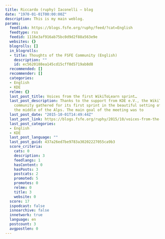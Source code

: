 ```yaml
---
title: Riccardo (ruphy) Iaconelli – blog
date: "1970-01-01T00:00:00Z"
description: This is my main weblog.
params:
  feedlink: https://blogs.fsfe.org/ruphy/feed/?cat=English
  feedtype: rss
  feedid: 1116e3af916ab75bc0d9d2f88a563e9e
  websites: {}
  blogrolls: []
  in_blogrolls:
  - title: Thoughts of the FSFE Community (English)
    description: ""
    id: ec5620188ea145cd15cff0d5719ab8d8
  recommended: []
  recommender: []
  categories:
  - English
  - KDE
  relme: {}
  last_post_title: Voices from the first WikiToLearn sprint…
  last_post_description: Thanks to the support from KDE e.V., the WikiToLearn (W2L)
    community gathered for its first sprint in the beautiful setting of Bormio, in
    the middle of the Alps. The main goal of the meeting was to
  last_post_date: "2015-10-01T14:49:44Z"
  last_post_link: https://blogs.fsfe.org/ruphy/2015/10/voices-from-the-first-wikitolearn-sprin/
  last_post_categories:
  - English
  - KDE
  last_post_language: ""
  last_post_guid: 437a26ed7be9783a30202227055ca9b3
  score_criteria:
    cats: 0
    description: 3
    feedlangs: 1
    hasContent: 0
    hasPosts: 3
    postcats: 2
    promoted: 5
    promotes: 0
    relme: 0
    title: 3
    website: 0
  score: 17
  ispodcast: false
  isnoarchive: false
  innetwork: true
  language: en
  postcount: 3
  avgpostlen: 0
---
```

